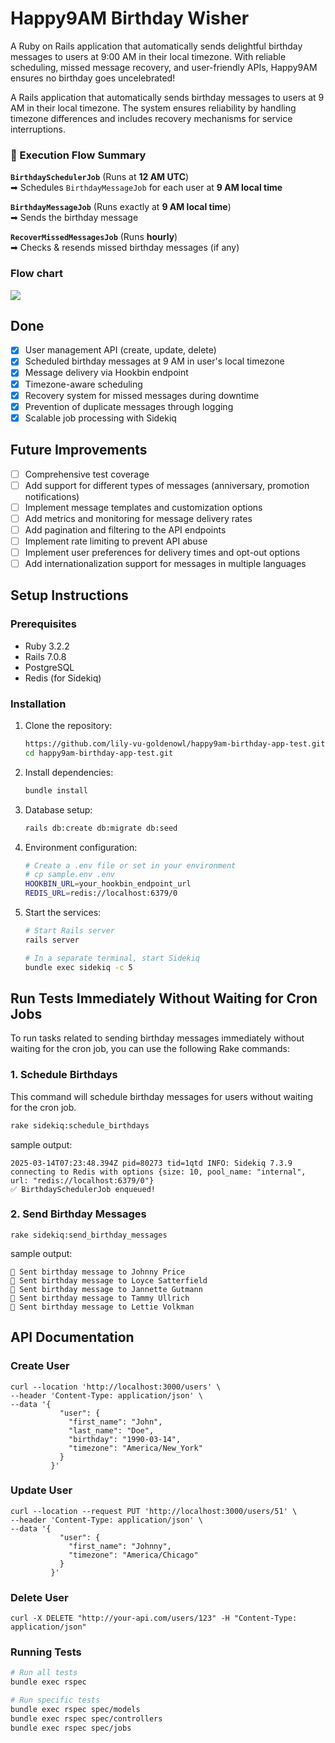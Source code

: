 # Happy9AM Birthday Wisher
A Ruby on Rails application that automatically sends delightful birthday messages to users at 9:00 AM in their local timezone. With reliable scheduling, missed message recovery, and user-friendly APIs, Happy9AM ensures no birthday goes uncelebrated!


A Rails application that automatically sends birthday messages to users at 9 AM in their local timezone. The system ensures reliability by handling timezone differences and includes recovery mechanisms for service interruptions.
### 🚀 Execution Flow Summary

**`BirthdaySchedulerJob`** (Runs at **12 AM UTC**)  
➡ Schedules `BirthdayMessageJob` for each user at **9 AM local time**

**`BirthdayMessageJob`** (Runs exactly at **9 AM local time**)  
➡ Sends the birthday message

**`RecoverMissedMessagesJob`** (Runs **hourly**)  
➡ Checks & resends missed birthday messages (if any)

### Flow chart
[![](https://mermaid.ink/img/pako:eNqlVMt22jAQ_ZU53nRDEggPA6dNDzEhkISEQLJoDQthD9iNLaWSnMYF_r2yZBvaJKtqAZ7R3DuaOyNtLI_5aHWtNSfPATz05xTU6rkzSbhcwNHR2bZ22q1WoTeGxwdnC-fuechl4JN05gXoJxHyK7ZcGNy5BgwYByReAIlAvgXHLSKhgI5RCLJGBYTPS34GREInTxIxj0QgwxhzTifjhL47C318Cn_CfYJJtmd2-zpj7z38Fi7ctwlz1gvNOtg4AXpPEK4gNhH5eSKOxE9BIJUgmSL4ujO4gc73DcUWLt0L6i8O3bdsC0N3htQv6V5CAkPGnpYhzUOHOvNoL8pfmVdKO4qvElIkPEeMNOKyKPnKHbKERyk4nFHdIrh2p-ixF-TjUAj082rFvtzr9xpzsxkJU512fBKwzOXKVTiogzKp1Sh0uCkLHh_IcLNX53bjJJxr_VQvDOHZl3faVDDe7rF3RsOPpiWMY_RDIjFKF4fY7DST_xu2OzNsxpgUhjFFsjS3pDcZwaMSDMaEKuJYFWkisnXvZlvCYVRyFqnbYS6RowZK4snjs6_-tjAtj3kyRVGc-EfZL82kgX2MMEPMXIdQDyMoov1_wqeHR8_W7NCh9HxTRz4zKYzRCwgNRbwH64Ex_TTqwt1-0zgmHzPnkkPWxpCuYRCxX3t4fvf0b34bPqbKdXrLot-a4nUo8VbFipHHJPTVo7bJ3HNLBqpHc6urPn1ckSSSc2tOdyqUJJLNUupZ3RWJBFYszpJ1UFqJ7lY_JOoocel9JvQ7Y8qWPDGm1d1Yr1b3yG4dNxunjXanWbXtdrVpV6xUuevt6nHHrrU67XqrVm21O7uK9Vsz1I7rTbvRajRsu3XaqTcb9u4PO8q1Mw?type=png)](https://mermaid.live/edit#pako:eNqlVMt22jAQ_ZU53nRDEggPA6dNDzEhkISEQLJoDQthD9iNLaWSnMYF_r2yZBvaJKtqAZ7R3DuaOyNtLI_5aHWtNSfPATz05xTU6rkzSbhcwNHR2bZ22q1WoTeGxwdnC-fuechl4JN05gXoJxHyK7ZcGNy5BgwYByReAIlAvgXHLSKhgI5RCLJGBYTPS34GREInTxIxj0QgwxhzTifjhL47C318Cn_CfYJJtmd2-zpj7z38Fi7ctwlz1gvNOtg4AXpPEK4gNhH5eSKOxE9BIJUgmSL4ujO4gc73DcUWLt0L6i8O3bdsC0N3htQv6V5CAkPGnpYhzUOHOvNoL8pfmVdKO4qvElIkPEeMNOKyKPnKHbKERyk4nFHdIrh2p-ixF-TjUAj082rFvtzr9xpzsxkJU512fBKwzOXKVTiogzKp1Sh0uCkLHh_IcLNX53bjJJxr_VQvDOHZl3faVDDe7rF3RsOPpiWMY_RDIjFKF4fY7DST_xu2OzNsxpgUhjFFsjS3pDcZwaMSDMaEKuJYFWkisnXvZlvCYVRyFqnbYS6RowZK4snjs6_-tjAtj3kyRVGc-EfZL82kgX2MMEPMXIdQDyMoov1_wqeHR8_W7NCh9HxTRz4zKYzRCwgNRbwH64Ex_TTqwt1-0zgmHzPnkkPWxpCuYRCxX3t4fvf0b34bPqbKdXrLot-a4nUo8VbFipHHJPTVo7bJ3HNLBqpHc6urPn1ckSSSc2tOdyqUJJLNUupZ3RWJBFYszpJ1UFqJ7lY_JOoocel9JvQ7Y8qWPDGm1d1Yr1b3yG4dNxunjXanWbXtdrVpV6xUuevt6nHHrrU67XqrVm21O7uK9Vsz1I7rTbvRajRsu3XaqTcb9u4PO8q1Mw)

## Done

- [x] User management API (create, update, delete)
- [x] Scheduled birthday messages at 9 AM in user's local timezone
- [x] Message delivery via Hookbin endpoint
- [x] Timezone-aware scheduling
- [x] Recovery system for missed messages during downtime
- [x] Prevention of duplicate messages through logging
- [x] Scalable job processing with Sidekiq
## Future Improvements
- [ ] Comprehensive test coverage
- [ ] Add support for different types of messages (anniversary, promotion notifications)
- [ ] Implement message templates and customization options
- [ ] Add metrics and monitoring for message delivery rates
- [ ] Add pagination and filtering to the API endpoints
- [ ] Implement rate limiting to prevent API abuse
- [ ] Implement user preferences for delivery times and opt-out options
- [ ] Add internationalization support for messages in multiple languages

## Setup Instructions

### Prerequisites

- Ruby 3.2.2
- Rails 7.0.8
- PostgreSQL
- Redis (for Sidekiq)

### Installation

1. Clone the repository:
   ```bash
   https://github.com/lily-vu-goldenowl/happy9am-birthday-app-test.git
   cd happy9am-birthday-app-test.git
   ```

2. Install dependencies:
   ```bash
   bundle install
   ```

3. Database setup:
   ```bash
   rails db:create db:migrate db:seed
   ```

4. Environment configuration:
   ```bash
   # Create a .env file or set in your environment
   # cp sample.env .env
   HOOKBIN_URL=your_hookbin_endpoint_url
   REDIS_URL=redis://localhost:6379/0
   ```

5. Start the services:
   ```bash
   # Start Rails server
   rails server

   # In a separate terminal, start Sidekiq
   bundle exec sidekiq -c 5
   ```
## Run Tests Immediately Without Waiting for Cron Jobs

To run tasks related to sending birthday messages immediately without waiting for the cron job, you can use the following Rake commands:

### 1. Schedule Birthdays
This command will schedule birthday messages for users without waiting for the cron job.

```bash
rake sidekiq:schedule_birthdays
```
sample output:
```log
2025-03-14T07:23:48.394Z pid=80273 tid=1qtd INFO: Sidekiq 7.3.9 connecting to Redis with options {size: 10, pool_name: "internal", url: "redis://localhost:6379/0"}
✅ BirthdaySchedulerJob enqueued!
```
### 2. Send Birthday Messages
```log
rake sidekiq:send_birthday_messages
```

sample output:
```
🎉 Sent birthday message to Johnny Price
🎉 Sent birthday message to Loyce Satterfield
🎉 Sent birthday message to Jannette Gutmann
🎉 Sent birthday message to Tammy Ullrich
🎉 Sent birthday message to Lettie Volkman
```



## API Documentation

### Create User
```shell
curl --location 'http://localhost:3000/users' \
--header 'Content-Type: application/json' \
--data '{
           "user": {
             "first_name": "John",
             "last_name": "Doe",
             "birthday": "1990-03-14",
             "timezone": "America/New_York"
           }
         }'
```

### Update User
```shell
curl --location --request PUT 'http://localhost:3000/users/51' \
--header 'Content-Type: application/json' \
--data '{
           "user": {
             "first_name": "Johnny",
             "timezone": "America/Chicago"
           }
         }'
```

### Delete User
```shell
curl -X DELETE "http://your-api.com/users/123" -H "Content-Type: application/json"
```



### Running Tests

```bash
# Run all tests
bundle exec rspec

# Run specific tests
bundle exec rspec spec/models
bundle exec rspec spec/controllers
bundle exec rspec spec/jobs
```